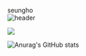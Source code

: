 seungho  
![header](https://capsule-render.vercel.app/api?type=slice&color=gradient&height=200&section=footer&text=To%20Become%20a%20DataScientist&fontSize=70)

<a href="http://www.w3.org/2000/svg" target="_blank"><img src="https://img.shields.io/badge/Python-배경색?style=plastic&logo=appveyor&logoColor=red"/></a>


![Anurag's GitHub stats](https://github-readme-stats.vercel.app/api?username=ryunada&show_icons=true&theme=radical)
